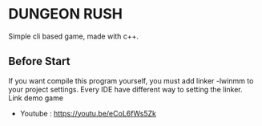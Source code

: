 # DUNGEON RUSH
Simple cli based game, made with c++.

## Before Start
If you want compile this program yourself, you must add linker -lwinmm to your project settings. Every IDE have different way to setting the linker.  
Link demo game
- Youtube : https://youtu.be/eCoL6fWs5Zk
